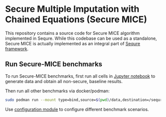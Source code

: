 # Secure Multiple Imputation with Chained Equations (Secure MICE)

This repository contains a source code for Secure MICE algorithm implemented in Sequre. While this codebase can be used as a standalone, Secure MICE is actually implemented as an integral part of [Sequre framework](https://github.com/0xTCG/sequre/tree/mice).

## Run Secure-MICE benchmarks

To run Secure-MICE benchmarks, first run all cells in [Jupyter notebook](applications/offline/mi.ipynb) to generate data and obtain all non-secure, baseline results.

Then run all other benchmarks via docker/podman:

```bash
sudo podman run --mount type=bind,source=$(pwd)/data,destination=/sequre/data --mount type=bind,source=$(pwd)/config,destination=/sequre/config --security-opt label=disable -e "CODON_DEBUG=lt" --privileged --rm -t hsmile/secure-mice:latest scripts/run.sh -release benchmarks --mi --jit --local
```

Use [configuration module](config/mi.toml) to configure different benchmark scenarios.
